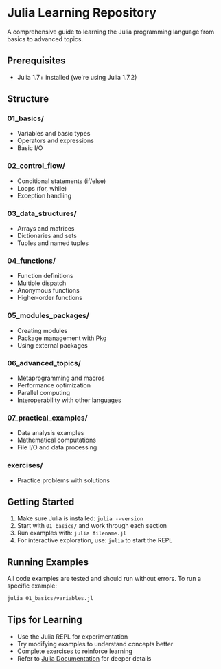 # Julia Learning Repository

A comprehensive guide to learning the Julia programming language from basics to advanced topics.

## Prerequisites
- Julia 1.7+ installed (we're using Julia 1.7.2)

## Structure

### 01_basics/
- Variables and basic types
- Operators and expressions
- Basic I/O

### 02_control_flow/
- Conditional statements (if/else)
- Loops (for, while)
- Exception handling

### 03_data_structures/
- Arrays and matrices
- Dictionaries and sets
- Tuples and named tuples

### 04_functions/
- Function definitions
- Multiple dispatch
- Anonymous functions
- Higher-order functions

### 05_modules_packages/
- Creating modules
- Package management with Pkg
- Using external packages

### 06_advanced_topics/
- Metaprogramming and macros
- Performance optimization
- Parallel computing
- Interoperability with other languages

### 07_practical_examples/
- Data analysis examples
- Mathematical computations
- File I/O and data processing

### exercises/
- Practice problems with solutions

## Getting Started

1. Make sure Julia is installed: `julia --version`
2. Start with `01_basics/` and work through each section
3. Run examples with: `julia filename.jl`
4. For interactive exploration, use: `julia` to start the REPL

## Running Examples

All code examples are tested and should run without errors. To run a specific example:

```bash
julia 01_basics/variables.jl
```

## Tips for Learning

- Use the Julia REPL for experimentation
- Try modifying examples to understand concepts better
- Complete exercises to reinforce learning
- Refer to [Julia Documentation](https://docs.julialang.org/) for deeper details